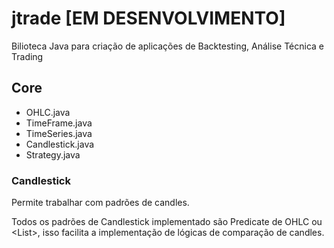 # jtrade [EM DESENVOLVIMENTO]

Bilioteca Java para criação de aplicações de Backtesting, Análise Técnica e Trading


## Core

- OHLC.java
- TimeFrame.java
- TimeSeries.java
- Candlestick.java
- Strategy.java


### Candlestick

Permite trabalhar com padrões de candles.

Todos os padrões de Candlestick implementado são Predicate de OHLC ou <List<OHLC>>, isso facilita a implementação
de lógicas de comparação de candles.

